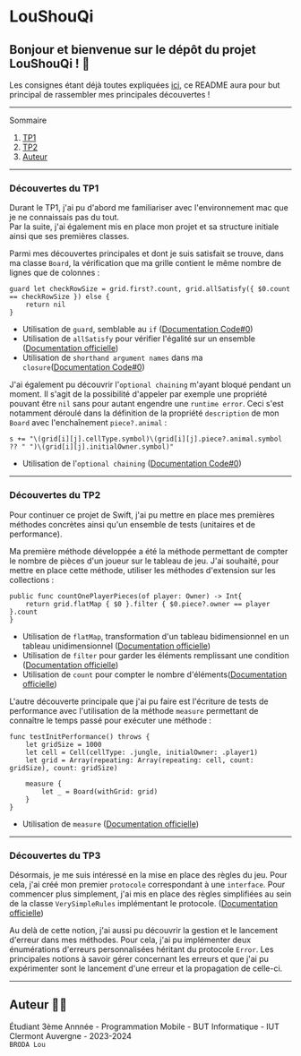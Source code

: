 # **LouShouQi**

## Bonjour et bienvenue sur le dépôt du projet LouShouQi ! 👋

Les consignes étant déjà toutes expliquées [ici](https://codefirst.iut.uca.fr/git/mchSamples_Apple/DouShouQi), ce README aura pour but principal de rassembler mes principales découvertes !  

---

Sommaire 
 1. [TP1](#tp1)
 2. [TP2](#tp2)
 3. [Auteur](#auteur)

---

<div id='tp1'/>

### Découvertes du TP1

Durant le TP1, j'ai pu d'abord me familiariser avec l'environnement mac que je ne connaissais pas du tout.  
Par la suite, j'ai également mis en place mon projet et sa structure initiale ainsi que ses premières classes.  

Parmi mes découvertes principales et dont je suis satisfait se trouve, dans ma classe `Board`, la vérification que ma grille contient le même nombre de lignes que de colonnes :  
```
guard let checkRowSize = grid.first?.count, grid.allSatisfy({ $0.count == checkRowSize }) else {
    return nil
}
```
- Utilisation de `guard`, semblable au `if` ([Documentation Code#0](https://codefirst.iut.uca.fr/documentation/mchCoursDocusaurus/docusaurus/Swift/docs/Swift/controlFlow/#how-to-use-guard-statements))  
- Utilisation de `allSatisfy` pour vérifier l'égalité sur un ensemble ([Documentation officielle](https://developer.apple.com/documentation/swift/array/allsatisfy(_:)))  
- Utilisation de `shorthand argument names` dans ma `closure`([Documentation Code#0](https://codefirst.iut.uca.fr/documentation/mchCoursDocusaurus/docusaurus/Swift/docs/Swift/closures/#how-to-write-closure-with-shorthand-argument-names))  

J'ai également pu découvrir l'`optional chaining` m'ayant bloqué pendant un moment. Il s'agit de la possibilité d'appeler par exemple une propriété pouvant être `nil` sans pour autant engendre une `runtime error`. Ceci s'est notamment déroulé dans la définition de la propriété `description` de mon `Board` avec l'enchaînement `piece?.animal` :  
```
s += "\(grid[i][j].cellType.symbol)\(grid[i][j].piece?.animal.symbol ?? " ")\(grid[i][j].initialOwner.symbol)"
```
- Utilisation de l'`optional chaining` ([Documentation Code#0](https://codefirst.iut.uca.fr/documentation/mchCoursDocusaurus/docusaurus/Swift/docs/Swift/optionals/#how-to-use-optional-chaining-abc))  

---

<div id='tp2'/>

### Découvertes du TP2

Pour continuer ce projet de Swift, j'ai pu mettre en place mes premières méthodes concrètes ainsi qu'un ensemble de tests (unitaires et de performance).  

Ma première méthode développée a été la méthode permettant de compter le nombre de pièces d'un joueur sur le tableau de jeu. J'ai souhaité, pour mettre en place cette méthode, utiliser les méthodes d'extension sur les collections :   
```
public func countOnePlayerPieces(of player: Owner) -> Int{
    return grid.flatMap { $0 }.filter { $0.piece?.owner == player }.count
}
```
- Utilisation de `flatMap`, transformation d'un tableau bidimensionnel en un tableau unidimensionnel ([Documentation officielle](https://developer.apple.com/documentation/swift/sequence/flatmap(_:)-jo2y))  
- Utilisation de `filter` pour garder les éléments remplissant une condition ([Documentation officielle](https://developer.apple.com/documentation/swift/string/filter(_:)))  
- Utilisation de `count` pour compter le nombre d'éléments([Documentation officielle](https://developer.apple.com/documentation/swift/collection/count-4l4qk))  

L'autre découverte principale que j'ai pu faire est l'écriture de tests de performance avec l'utilisation de la méthode `measure` permettant de connaître le temps passé pour exécuter une méthode :
```
func testInitPerformance() throws {
    let gridSize = 1000
    let cell = Cell(cellType: .jungle, initialOwner: .player1)
    let grid = Array(repeating: Array(repeating: cell, count: gridSize), count: gridSize)

    measure {
        let _ = Board(withGrid: grid)
    }
}
``` 
- Utilisation de `measure` ([Documentation officielle](https://developer.apple.com/documentation/swift/continuousclock/measure(_:)))  

---

<div id='tp3'/>

### Découvertes du TP3

Désormais, je me suis intéressé en la mise en place des règles du jeu. Pour cela, j'ai créé mon premier `protocole` correspondant à une `interface`. Pour commencer plus simplement, j'ai mis en place des règles simplifiées au sein de la classe `VerySimpleRules` implémentant le protocole. ([Documentation officielle](https://docs.swift.org/swift-book/documentation/the-swift-programming-language/protocols/))  

Au delà de cette notion, j'ai aussi pu découvrir la gestion et le lancement d'erreur dans mes méthodes. Pour cela, j'ai pu implémenter deux énumérations d'erreurs personnalisées héritant du protocole `Error`. Les principales notions à savoir gérer concernant les erreurs et que j'ai pu expérimenter sont le lancement d'une erreur et la propagation de celle-ci.  

---

<div id='auteur'/>

## Auteur :technologist: 

Étudiant 3ème Annnée - Programmation Mobile - BUT Informatique - IUT Clermont Auvergne - 2023-2024   
`BRODA Lou`